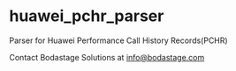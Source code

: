 # huawei_pchr_parser
Parser for Huawei Performance Call History Records(PCHR)

Contact Bodastage Solutions at info@bodastage.com
